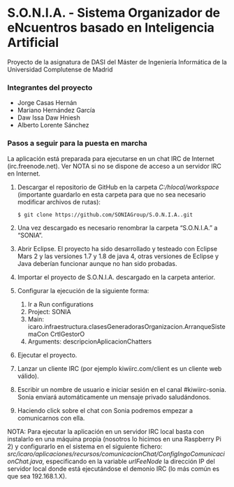 # S.O.N.I.A. - Sistema Organizador de eNcuentros basado en Inteligencia Artificial

Proyecto de la asignatura de DASI del Máster de Ingeniería Informática de la Universidad Complutense de Madrid

### Integrantes del proyecto

* Jorge Casas Hernán
* Mariano Hernández García
* Daw Issa Daw Hniesh
* Alberto Lorente Sánchez 

### Pasos a seguir para la puesta en marcha

La aplicación está preparada para ejecutarse en un chat IRC de Internet (irc.freenode.net). Ver NOTA si no se dispone de acceso a un servidor IRC en Internet.  
1. Descargar el repositorio de GitHub en la carpeta *C:/hlocal/workspace* (importante guardarlo en esta carpeta para que no sea necesario modificar archivos de rutas):
    ```sh
    $ git clone https://github.com/SONIAGroup/S.O.N.I.A..git
    ```

2. Una vez descargado es necesario renombrar la carpeta “S.O.N.I.A.” a “SONIA”.
3. Abrir Eclipse. El proyecto ha sido desarrollado y testeado con Eclipse Mars 2 y las versiones 1.7 y 1.8 de java 4, otras versiones de Eclipse y Java deberían funcionar aunque no han sido probadas.
4. Importar el proyecto de S.O.N.I.A. descargado en la carpeta anterior.
5. Configurar la ejecución de la siguiente forma:
    1. Ir a Run configurations
    2. Project: SONIA
    3. Main: icaro.infraestructura.clasesGeneradorasOrganizacion.ArranqueSistemaCon CrtlGestorO
    4. Arguments: descripcionAplicacionChatters
6. Ejecutar el proyecto.
7. Lanzar un cliente IRC (por ejemplo kiwiirc.com/client es un cliente web válido).
8. Escribir un nombre de usuario e iniciar sesión en el canal #kiwiirc-sonia. Sonia enviará automáticamente un mensaje privado saludándonos.
9. Haciendo click sobre el chat con Sonia podremos empezar a comunicarnos con ella.  

NOTA: Para ejecutar la aplicación en un servidor IRC local basta con instalarlo en una máquina propia (nosotros lo hicimos en una Raspberry Pi 2) y configurarlo en el sistema en el siguiente fichero: *src/icaro/aplicaciones/recursos/comunicacionChat/ConfigIngoComunicacionChat.java*, especificando en la variable *urlFeeNode* la dirección IP del servidor local donde está ejecutándose el demonio IRC (lo más común es que sea 192.168.1.X).

